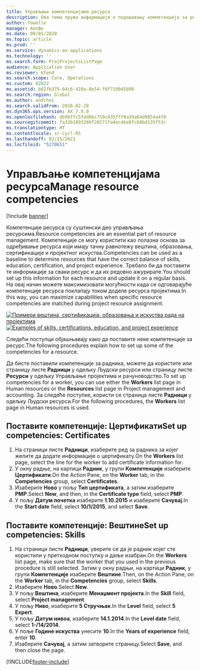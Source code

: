```yaml
---
title: Управљање компетенцијама ресурса
description: Ова тема пружа информације о подешавању компетенција за ресурсе пројекта.
author: Yowelle
manager: AnnBe
ms.date: 09/01/2020
ms.topic: article
ms.prod: ''
ms.service: dynamics-ax-applications
ms.technology: ''
ms.search.form: ProjProjectsListPage
audience: Application User
ms.reviewer: kfend
ms.search.scope: Core, Operations
ms.custom: 82022
ms.assetid: bd2fb375-84c6-428a-8e54-f0f719045898
ms.search.region: Global
ms.author: andchoi
ms.search.validFrom: 2016-02-28
ms.dyn365.ops.version: AX 7.0.0
ms.openlocfilehash: db96ffc5fdd6bc759cd35fff0a39a64d9854a4f0
ms.sourcegitcommit: fa32b1893286f20271fa4ec4be8fc68bd135f53c
ms.translationtype: HT
ms.contentlocale: sr-Cyrl-RS
ms.lasthandoff: 02/15/2021
ms.locfileid: "5270651"
---
```

# <a name="manage-resource-competencies"></a><span data-ttu-id="5769c-103">Управљање компетенцијама ресурса</span><span class="sxs-lookup"><span data-stu-id="5769c-103">Manage resource competencies</span></span>

[!include [banner](../includes/banner.md)]

<span data-ttu-id="5769c-104">Компетенције ресурса су суштински део управљања ресурсима.</span><span class="sxs-lookup"><span data-stu-id="5769c-104">Resource competencies are an essential part of resource management.</span></span> <span data-ttu-id="5769c-105">Компетенције се могу користити као полазна основа за одређивање ресурса који имају тачну равнотежу вештина, образовања, сертификације и пројектног искуства.</span><span class="sxs-lookup"><span data-stu-id="5769c-105">Competencies can be used as a baseline to determine resources that have the correct balance of skills, education, certification, and project experience.</span></span> <span data-ttu-id="5769c-106">Требало би да поставити те информације за сваки ресурс и да их редовно ажурирате.</span><span class="sxs-lookup"><span data-stu-id="5769c-106">You should set up this information for each resource and update it on a regular basis.</span></span> <span data-ttu-id="5769c-107">На овај начин можете максимизовати могућности када се одговарајуће компетенције ресурса поклапају током доделе ресурса пројектима.</span><span class="sxs-lookup"><span data-stu-id="5769c-107">In this way, you can maximize capabilities when specific resource competencies are matched during project resource assignment.</span></span>

<span data-ttu-id="5769c-108">[![Примери вештина, сертификација, образовања и искуства рада на пројектима](./media/projectresourcing06-1024x383.jpg)](./media/projectresourcing06.jpg)</span><span class="sxs-lookup"><span data-stu-id="5769c-108">[![Examples of skills, certifications, education, and project experience](./media/projectresourcing06-1024x383.jpg)](./media/projectresourcing06.jpg)</span></span>

<span data-ttu-id="5769c-109">Следећи поступци објашњавају како да поставите неке компетенције за ресурс.</span><span class="sxs-lookup"><span data-stu-id="5769c-109">The following procedures explain how to set up some of the competencies for a resource.</span></span>

<span data-ttu-id="5769c-110">Да бисте поставили компетенције за радника, можете да користите или страницу листе **Радници** у одељку Људски ресурси или страницу листе **Ресурси** у одељку Управљање пројектима и рачуноводство.</span><span class="sxs-lookup"><span data-stu-id="5769c-110">To set up competencies for a worker, you can use either the **Workers** list page in Human resources or the **Resources** list page in Project management and accounting.</span></span> <span data-ttu-id="5769c-111">За следеће поступке, користи се страница листе **Радници** у одељку Људски ресурси.</span><span class="sxs-lookup"><span data-stu-id="5769c-111">For the following procedures, the **Workers** list page in Human resources is used.</span></span>

## <a name="set-up-competencies-certificates"></a><span data-ttu-id="5769c-112">Поставите компетенције: Цертификати</span><span class="sxs-lookup"><span data-stu-id="5769c-112">Set up competencies: Certificates</span></span>

1. <span data-ttu-id="5769c-113">На страници листе **Радници**, изаберите ред за радника за којег желите да додате информације о цертификату.</span><span class="sxs-lookup"><span data-stu-id="5769c-113">On the **Workers** list page, select the line for the worker to add certificate information for.</span></span>
2. <span data-ttu-id="5769c-114">У окну радње, на картици **Радник**, у групи **Компетенције** изаберите **Цертификати**.</span><span class="sxs-lookup"><span data-stu-id="5769c-114">On the Action Pane, on the **Worker** tab, in the **Competencies** group, select **Certificates**.</span></span>
3. <span data-ttu-id="5769c-115">Изаберите **Ново** у пољу **Тип цертификата**, а затим изаберите **PMP**.</span><span class="sxs-lookup"><span data-stu-id="5769c-115">Select **New**, and then, in the **Certificate type** field, select **PMP**.</span></span>
4. <span data-ttu-id="5769c-116">У пољу **Датум почетка** изаберите **1.10.2015** и изаберите **Сачувај**.</span><span class="sxs-lookup"><span data-stu-id="5769c-116">In the **Start date** field, select **10/1/2015**, and select **Save**.</span></span>

## <a name="set-up-competencies-skills"></a><span data-ttu-id="5769c-117">Поставите компетенције: Вештине</span><span class="sxs-lookup"><span data-stu-id="5769c-117">Set up competencies: Skills</span></span>

1. <span data-ttu-id="5769c-118">На страници листе **Радници**, уверите се да је радник којег сте користили у претходном поступку и даље изабран.</span><span class="sxs-lookup"><span data-stu-id="5769c-118">On the **Workers** list page, make sure that the worker that you used in the previous procedure is still selected.</span></span> <span data-ttu-id="5769c-119">Затим у окну радњи, на картици **Радник**, у групи **Компетенције** изаберите **Вештине**.</span><span class="sxs-lookup"><span data-stu-id="5769c-119">Then, on the Action Pane, on the **Worker** tab, in the **Competencies** group, select **Skills**.</span></span>
2. <span data-ttu-id="5769c-120">Изаберите **Ново**.</span><span class="sxs-lookup"><span data-stu-id="5769c-120">Select **New**.</span></span>
3. <span data-ttu-id="5769c-121">У пољу **Вештина**, изаберите **Менаџмент пројекта**.</span><span class="sxs-lookup"><span data-stu-id="5769c-121">In the **Skill** field, select **Project management**.</span></span>
4. <span data-ttu-id="5769c-122">У пољу **Ниво**, изаберите **5 Стручњак**.</span><span class="sxs-lookup"><span data-stu-id="5769c-122">In the **Level** field, select **5 Expert**.</span></span>
5. <span data-ttu-id="5769c-123">У пољу **Датум нивоа**, изаберите **14.1.2014**.</span><span class="sxs-lookup"><span data-stu-id="5769c-123">In the **Level date** field, select **1-/14/2014**.</span></span>
6. <span data-ttu-id="5769c-124">У поље **Године искуства** унесите **10**.</span><span class="sxs-lookup"><span data-stu-id="5769c-124">In the **Years of experience** field, enter **10**.</span></span>
7. <span data-ttu-id="5769c-125">Изаберите **Сачувај**, а затим затворите страницу.</span><span class="sxs-lookup"><span data-stu-id="5769c-125">Select **Save**, and then close the page.</span></span>


[!INCLUDE[footer-include](../includes/footer-banner.md)]